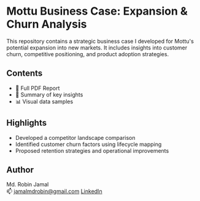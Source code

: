 # Mottu Business Case: Expansion & Churn Analysis

This repository contains a strategic business case I developed for Mottu's potential expansion into new markets. It includes insights into customer churn, competitive positioning, and product adoption strategies.

## Contents
- 📄 Full PDF Report
- 🧠 Summary of key insights
- 📊 Visual data samples

## Highlights
- Developed a competitor landscape comparison
- Identified customer churn factors using lifecycle mapping
- Proposed retention strategies and operational improvements

## Author
Md. Robin Jamal  
📫 jamalmdrobin@gmail.com
[LinkedIn](https://www.linkedin.com/in/robinjamal)  
